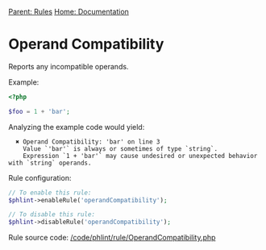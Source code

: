 
[Parent: Rules](/documentation/rules.md) [Home: Documentation](/documentation/index.md)

Operand Compatibility
=====================

Reports any incompatible operands.

Example:

```php
<?php

$foo = 1 + 'bar';
```

Analyzing the example code would yield:

```
  ✖ Operand Compatibility: 'bar' on line 3
    Value `'bar'` is always or sometimes of type `string`.
    Expression `1 + 'bar'` may cause undesired or unexpected behavior with `string` operands.
```

Rule configuration:

```php
// To enable this rule:
$phlint->enableRule('operandCompatibility');

// To disable this rule:
$phlint->disableRule('operandCompatibility');

```

Rule source code: [/code/phlint/rule/OperandCompatibility.php](/code/phlint/rule/OperandCompatibility.php)
